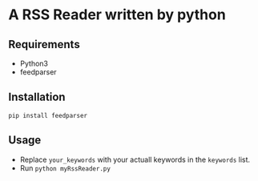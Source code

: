 # A RSS Reader written by python
## Requirements
- Python3
- feedparser

## Installation
```Shell
pip install feedparser
```

## Usage
- Replace `your_keywords` with your actuall keywords in the `keywords` list.
- Run `python myRssReader.py`
